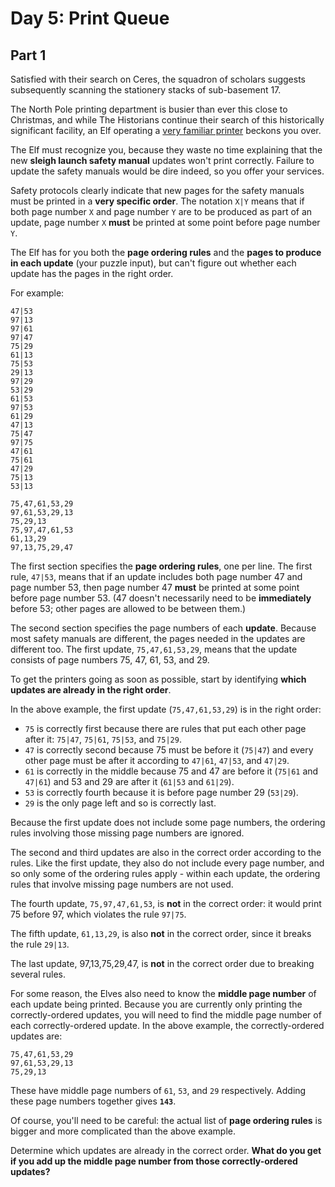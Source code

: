 # Day 5: Print Queue

## Part 1

Satisfied with their search on Ceres, the squadron of scholars suggests subsequently scanning the stationery stacks of sub-basement 17.

The North Pole printing department is busier than ever this close to Christmas, and while The Historians continue their search of this historically significant facility, an Elf operating a [very familiar printer](https://adventofcode.com/2017/day/1) beckons you over.

The Elf must recognize you, because they waste no time explaining that the new **sleigh launch safety manual** updates won't print correctly. Failure to update the safety manuals would be dire indeed, so you offer your services.

Safety protocols clearly indicate that new pages for the safety manuals must be printed in a **very specific order**. The notation `X|Y` means that if both page number `X` and page number `Y` are to be produced as part of an update, page number `X` **must** be printed at some point before page number `Y`.

The Elf has for you both the **page ordering rules** and the **pages to produce in each update** (your puzzle input), but can't figure out whether each update has the pages in the right order.

For example:

``` text
47|53
97|13
97|61
97|47
75|29
61|13
75|53
29|13
97|29
53|29
61|53
97|53
61|29
47|13
75|47
97|75
47|61
75|61
47|29
75|13
53|13

75,47,61,53,29
97,61,53,29,13
75,29,13
75,97,47,61,53
61,13,29
97,13,75,29,47
```

The first section specifies the **page ordering rules**, one per line. The first rule, `47|53`, means that if an update includes both page number 47 and page number 53, then page number 47 **must** be printed at some point before page number 53. (47 doesn't necessarily need to be **immediately** before 53; other pages are allowed to be between them.)

The second section specifies the page numbers of each **update**. Because most safety manuals are different, the pages needed in the updates are different too. The first update, `75,47,61,53,29`, means that the update consists of page numbers 75, 47, 61, 53, and 29.

To get the printers going as soon as possible, start by identifying **which updates are already in the right order**.

In the above example, the first update (`75,47,61,53,29`) is in the right order:

- `75` is correctly first because there are rules that put each other page after it: `75|47`, `75|61`, `75|53`, and `75|29`.
- `47` is correctly second because 75 must be before it (`75|47`) and every other page must be after it according to `47|61`, `47|53`, and `47|29`.
- `61` is correctly in the middle because 75 and 47 are before it (`75|61` and `47|61`) and 53 and 29 are after it (`61|53` and `61|29`).
- `53` is correctly fourth because it is before page number 29 (`53|29`).
- `29` is the only page left and so is correctly last.

Because the first update does not include some page numbers, the ordering rules involving those missing page numbers are ignored.

The second and third updates are also in the correct order according to the rules. Like the first update, they also do not include every page number, and so only some of the ordering rules apply - within each update, the ordering rules that involve missing page numbers are not used.

The fourth update, `75,97,47,61,53`, is **not** in the correct order: it would print 75 before 97, which violates the rule `97|75`.

The fifth update, `61,13,29`, is also **not** in the correct order, since it breaks the rule `29|13`.

The last update, 97,13,75,29,47, is **not** in the correct order due to breaking several rules.

For some reason, the Elves also need to know the **middle page number** of each update being printed. Because you are currently only printing the correctly-ordered updates, you will need to find the middle page number of each correctly-ordered update. In the above example, the correctly-ordered updates are:

``` text
75,47,61,53,29
97,61,53,29,13
75,29,13
```

These have middle page numbers of `61`, `53`, and `29` respectively. Adding these page numbers together gives **`143`**.

Of course, you'll need to be careful: the actual list of **page ordering rules** is bigger and more complicated than the above example.

Determine which updates are already in the correct order. **What do you get if you add up the middle page number from those correctly-ordered updates?**
